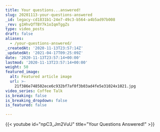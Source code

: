 ```yaml
---
title: Your questions...answered!
slug: 20201113-your-questions-answered
_id: legacy-cd1831b1-24e7-49c3-b564-a4b5ad97b008
_rev: g1HhvQfTBY7k1oIqmTggZs
type: video_posts
draft: false
aliases:
  - /your-questions-answered/
_createdAt: '2020-11-13T23:57:14Z'
_updatedAt: '2021-04-17T09:25:09Z'
date: '2020-11-13T23:57:14+00:00'
lastmod: '2020-11-13T23:57:14+00:00'
weight: 50
featured_image:
  alt: Featured article image
  url: >-
    21f386e748502ece6c932bf7af0f3b03ad4fe5e31024x1021.jpg
video_series: Coffee Talk
is_breaking: false
is_breaking_dropdown: false
is_featured: false

---
```

{{< youtube id="npC3_Jm2VuU" title="Your Questions Answered!" >}}